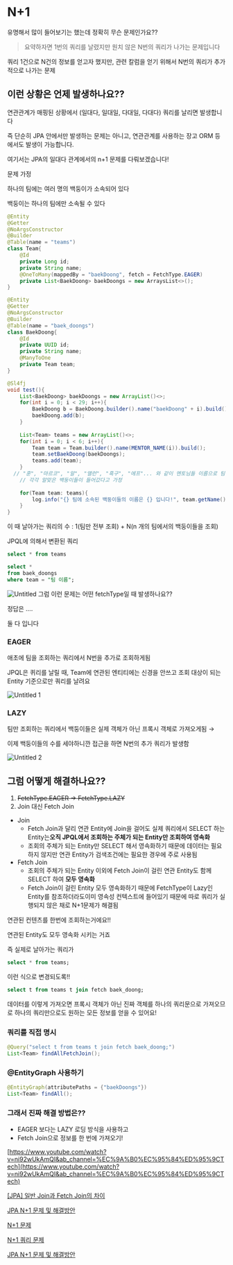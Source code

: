 # N+1

유명해서 많이 들어보기는 했는데 정확히 무슨 문제인가요??

> 요약하자면 1번의 쿼리를 날렸지만 원치 않은 N번의 쿼리가 나가는 문제입니다
> 

쿼리 1건으로 N건의 정보를 얻고자 했지만, 관련 칼럼을 얻기 위해서 N번의 쿼리가 추가적으로 나가는 문제

## 이런 상황은 언제 발생하나요??

연관관계가 매핑된 상황에서 (일대다, 일대일, 다대일, 다대다) 쿼리를 날리면 발생합니다

즉 단순히 JPA 안에서만 발생하는 문제는 아니고, 연관관계를 사용하는 장고 ORM 등에서도 발생이 가능합니다.

여기서는 JPA의 일대다 관계에서의 n+1 문제를 다뤄보겠습니다!

문제 가정

하나의 팀에는 여러 명의 백둥이가 소속되어 있다

백둥이는 하나의 팀에만 소속될 수 있다

```java
@Entity
@Getter
@NoArgsConstructor
@Builder
@Table(name = "teams")
class Team{
	@Id
	private Long id;
	private String name;
	@OneToMany(mappedBy = "baekDoong", fetch = FetchType.EAGER)
	private List<BaekDoong> baekDoongs = new ArraysList<>();
}
```

```java
@Entity
@Getter
@NoArgsConstructor
@Builder
@Table(name = "baek_doongs")
class BaekDoong{
	@Id
	private UUID id;
	private String name;
	@ManyToOne
	private Team team;
}
```

```java
@Sl4fj
void test(){
	List<BaekDoong> baekDoongs = new ArrayList()<>;
	for(int i = 0; i < 29; i++){
		BaekDoong b = BaekDoong.builder().name("baekDoong" + i).build();
		baekDoong.add(b);
	}
		
	List<Team> teams = new ArrayList()<>;
	for(int i = 0; i < 6; i++){
		Team team = Team.builder().name(MENTOR_NAME(i)).build();
		team.setBaekDoong(baekDoongs);
		teams.add(team);
	}
  // "훈", "마르코", "알", "앨런", "흑구", "에프"... 와 같이 멘토님들 이름으로 팀이 생성되고
	// 각각 알맞은 백둥이들이 들어갔다고 가정
	
	for(Team team: teams){
		log.info("{} 팀에 소속된 백둥이들의 이름은 {} 입니다!", team.getName(), team.getAllBaekDoongsName());
	}
}
```

이 때 날아가는 쿼리의 수 : 1(팀만 전부 조회) + N(n 개의 팀에서의 백둥이들을 조회)

JPQL에 의해서 변환된 쿼리

```sql
select * from teams
```

```sql
select * 
from baek_doongs
where team = "팀 이름";
```

![Untitled](https://user-images.githubusercontent.com/39071638/210305227-d6c3a9d8-ce60-4a61-91e2-748bf2f48477.png)
그럼 이런 문제는 어떤 fetchType일 때 발생하나요??

정답은 ….

둘 다 입니다

### EAGER

애초에 팀을 조회하는 쿼리에서 N번을 추가로 조회하게됨

JPQL은 퀴리를 날릴 때, Team에 연관된 엔티티에는 신경을 안쓰고 조회 대상이 되는 Entity 기준으로만 쿼리를 날려요 

![Untitled 1](https://user-images.githubusercontent.com/39071638/210305236-a8a24106-489f-45c5-a6d5-b51b9e472b98.png)
### LAZY

팀만 조회하는 쿼리에서 백둥이들은 실제 객체가 아닌 프록시 객체로 가져오게됨 →

이제 백둥이들의 수를 세야하니깐 접근을 하면 N번의 추가 쿼리가 발생함

![Untitled 2](https://user-images.githubusercontent.com/39071638/210305246-637c4ab6-e319-4920-a797-2f6149b718ae.png)
## 그럼 어떻게 해결하나요??

1. ~~FetchType.EAGER → FetchType.LAZY~~
2. Join 대신 Fetch Join
- Join
    - Fetch Join과 달리 연관 Entity에 Join을 걸어도 실제 쿼리에서 SELECT 하는 Entity는**오직 JPQL에서 조회하는 주체가 되는 Entity만 조회하여 영속화**
    - 조회의 주체가 되는 Entity만 SELECT 해서 영속화하기 때문에 데이터는 필요하지 않지만 연관 Entity가 검색조건에는 필요한 경우에 주로 사용됨
- Fetch Join
    - 조회의 주체가 되는 Entity 이외에 Fetch Join이 걸린 연관 Entity도 함께 SELECT 하여 **모두 영속화**
    - Fetch Join이 걸린 Entity 모두 영속화하기 때문에 FetchType이 Lazy인 Entity를 참조하더라도이미 영속성 컨텍스트에 들어있기 때문에 따로 쿼리가 실행되지 않은 채로 N+1문제가 해결됨

연관된 컨텐츠를 한번에 조회하는거에요!!

연관된 Entity도 모두 영속화 시키는 거죠

즉 실제로 날아가는 쿼리가 

```sql
select * from teams;
```

이런 식으로 변경되도록!!

```sql
select t from teams t join fetch baek_doong;
```

데이터를 이렇게 가져오면 프록시 객체가 아닌 진짜 객체를 하나의 쿼리문으로 가져오므로 하나의 쿼리만으로도 원하는 모든 정보를 얻을 수 있어요!

### 쿼리를 직접 명시

```java
@Query("select t from teams t join fetch baek_doong;")
List<Team> findAllFetchJoin();
```

### @EntityGraph 사용하기

```java
@EntityGraph(attributePaths = {"baekDoongs"})
List<Team> findAll();
```

### 그래서 진짜 해결 방법은??

- EAGER 보다는 LAZY 로딩 방식을 사용하고
- Fetch Join으로 정보를 한 번에 가져오기!

[https://www.youtube.com/watch?v=ni92wUkAmQI&ab_channel=%EC%9A%B0%EC%95%84%ED%95%9CTech](https://www.youtube.com/watch?v=ni92wUkAmQI&ab_channel=%EC%9A%B0%EC%95%84%ED%95%9CTech)

[[JPA] 일반 Join과 Fetch Join의 차이](https://cobbybb.tistory.com/18)

[JPA N+1 문제 및 해결방안](https://jojoldu.tistory.com/165)

[N+1 문제](https://incheol-jung.gitbook.io/docs/q-and-a/spring/n+1)

[N+1 쿼리 문제](https://zetawiki.com/wiki/N%2B1_%EC%BF%BC%EB%A6%AC_%EB%AC%B8%EC%A0%9C)

[JPA N+1 문제 및 해결방안](https://jojoldu.tistory.com/165)
